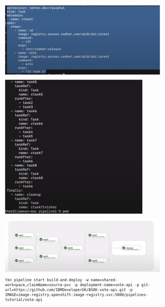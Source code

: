 ![Alt text](image-1.png)

![Alt text](image-2.png)

![Alt text](image-3.png)


```
tkn pipeline start build-and-deploy -w name=shared-workspace,claimName=source-pvc -p deployment-name=vote-api -p git-url=https://github.com/IBMDeveloperUK/BSOK-vote-api.git -p IMAGE=image-registry.openshift-image-registry.svc:5000/pipelines-tutorial/vote-api
```